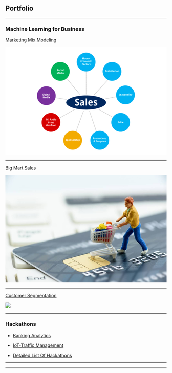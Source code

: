 ## Portfolio

---

### Machine Learning for Business

[Marketing Mix Modeling](https://github.com/data-crat/Machine-Learning/tree/master/Market-Mix-Modelling)

<img src="images/market_mix.png?raw=true"/>

---
[Big Mart Sales](https://github.com/data-crat/Machine-Learning/tree/master/Big%20Mart%20Sales)

<img src="images/Big_Mart.jpg?raw=true"/>

---
[Customer Segmentation](https://github.com/data-crat/Machine-Learning/tree/master/CLUSTERING)

<img src="images/Clustering.html?raw=true"/>

---

### Hackathons

- [Banking Analytics](https://github.com/data-crat/Hackathons/blob/master/Banking%20Analytics/Banking_Analytics.ipynb)

- [IoT-Traffic Management](https://github.com/data-crat/Hackathons/blob/master/IOT-Traffic%20Management/IOT_ML-To_Supervised.ipynb)

- [Detailed List Of Hackathons](https://github.com/data-crat/Hackathons/blob/master/README.md)


---




---

